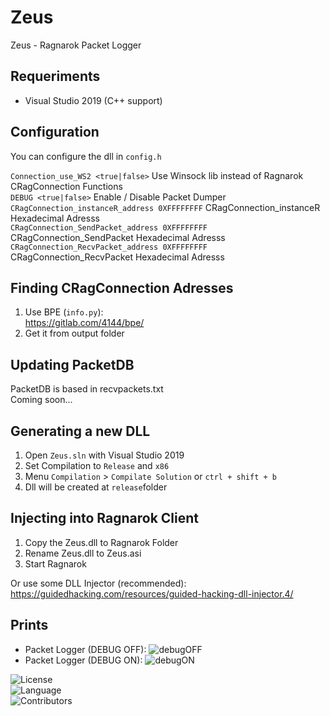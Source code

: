 # Zeus
 Zeus - Ragnarok Packet Logger
 
## Requeriments
  - Visual Studio 2019 (C++ support)
 
## Configuration
You can configure the dll in `config.h` 

`Connection_use_WS2 <true|false>` Use Winsock lib instead of Ragnarok CRagConnection Functions  
`DEBUG <true|false>` Enable / Disable Packet Dumper  
`CRagConnection_instanceR_address 0XFFFFFFFF` CRagConnection_instanceR Hexadecimal Adresss  
`CRagConnection_SendPacket_address 0XFFFFFFFF` CRagConnection_SendPacket Hexadecimal Adresss  
`CRagConnection_RecvPacket_address 0XFFFFFFFF` CRagConnection_RecvPacket Hexadecimal  Adresss  

## Finding CRagConnection Adresses
 1. Use BPE (`info.py`):  
https://gitlab.com/4144/bpe/  
2. Get it from output folder  

## Updating PacketDB
PacketDB is based in recvpackets.txt  
Coming soon...  

## Generating a new DLL
1. Open `Zeus.sln`  with Visual Studio 2019
2. Set Compilation to `Release` and `x86`
3. Menu `Compilation` > `Compilate Solution` or `ctrl + shift + b`
4. Dll will be created at `release`folder

## Injecting into Ragnarok Client
1. Copy the Zeus.dll to Ragnarok Folder
2. Rename Zeus.dll to Zeus.asi
3. Start Ragnarok

Or use some DLL Injector (recommended):  
https://guidedhacking.com/resources/guided-hacking-dll-injector.4/

## Prints
- Packet Logger (DEBUG OFF):
![debugOFF](https://i.imgur.com/SWhk1IW.png)
- Packet Logger (DEBUG ON):
![debugON](https://i.imgur.com/FV6rJbC.png)
  
![License](https://img.shields.io/github/license/alisonrag/Zeus)  
![Language](https://img.shields.io/badge/language-C%2B%2B-blue)  
![Contributors](https://img.shields.io/github/contributors/alisonrag/Zeus.svg)  
